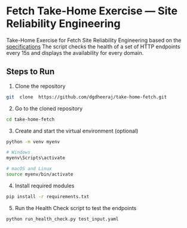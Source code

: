# Fetch Take-Home Exercise — Site Reliability Engineering

Take-Home Exercise for Fetch Site Reliability Engineering based on the [specifications](https://fetch-hiring.s3.us-east-1.amazonaws.com/site-reliability-engineer/health-check.pdf)
The script checks the health of a set of HTTP endpoints every 15s and displays the availability for every domain.

## Steps to Run
1. Clone the repository
```bash
git  clone  https://github.com/dgdheeraj/take-home-fetch.git
```
2.  Go to the cloned repository
```bash
cd take-home-fetch
```
3.  Create and start the virtual environment (optional)
```bash
python -m venv myenv
```
```bash
# Windows  
myenv\Scripts\activate  
```
```bash
# macOS and Linux  
source myenv/bin/activate
```
4.  Install required modules
```bash
pip install -r requirements.txt
```
5. Run the Health Check script to test the endpoints
```bash
python run_health_check.py test_input.yaml
```